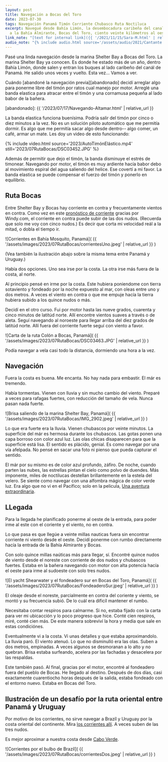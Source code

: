 ```yaml
---
layout: post
title: Navegación a Bocas del Toro
date: 2023-07-30
tags: Navegación Panamá Timón Corriente Chubasco Ruta Noctiluca
excerpt: Navegué desde Bahía Limón, la desembocadura caribeña del canal de Panamá,
  a la Bahía Almirante, Bocas del Toro, ciento veinte kilómetros al oeste
link_note: "[text for internal link]({{ '/2021/11/15/Sara-M.html' | relative_url }})"
audio_note: "{% include audio.html source='/assets/audio/2021/Cantante.m4a' %}"
---
```


Pasé una linda navegación desde la marina Shelter Bay a Bocas del Toro.
La marina Shelter Bay ya conocen. Es donde he estado más de un año, dentro
Bahía Limón, donde salen y entran los buques al lado caribeño del canál de
Panamá. He salido unos veces y vuelto. Esta vez... Vamos a ver.

Cuándo [abandoné la navegación previa][abandonado] decidí arreglar algo
para ponerme libre del timón por ratos cual manejo por motor. Arreglé
una banda elastica para atracar entre el timón y una cornamusa pequeña
al lado babor de la bañera.

[abandonado]: {{ '/2023/07/17/Navegando-Altamar.html' | relative_url }}

La banda elastica funciona buenísima. Podría salir del timón por cinco o
diez minutos a la vez. No es un solución piloto automático que me permitía
dormir. Es algo que me permitía sacar algo desde dentro-- algo comer, un
café, armar un mate. Les doy un video de esto funcionando:

{% include video.html
  source='2023/AutoTimónElástico.mp4'
  still='2023/07RutaBocas/DSC03452.JPG'
%}

Además de permitir que dejo el timón, la banda disminuye el estrés de
timonear. Navegando por motor, el timón es muy ardiente hacía babor debo
al movimiento espiral del agua saliendo del helice. Ese covertí a mi favor.
La banda elastica se puede compensar el fuerzo del timón y ponerlo en
equilibrio.

## Ruta Bocas

Entre Shelter Bay y Bocas hay corriente en contra y frecuentamente vientos
en contra. Como vez en este [pronóstico de corriente][corrientes] gracias por
Windy.com, el corriente en contra puede subir de las dos nudos.
(Recuerda que solo me voy con cinco nudos.) Es decir que corta mi velocidad
reál a la mitad, o dobla el tiempo ir.

![Corrientes en Bahía Mosquito, Panamá](
  {{ '/assets/images/2023/07RutaBocas/corrientesUno.jpeg' | relative_url }}
)

(Vea también la ilustración abajo sobre la misma tema entre Panamá y Uruguay.)

[corrientes]: https://www.windy.com/es/-Corrientes-marinas-currents?currents,2023091420,9.122,-80.657,9,m:cLmaeCW

Había dos opciones. Uno sea irse por la costa. La otra irse más fuera de
la costa, al norte.

Al principio pensé en irme por la costa. Este hubiera poniendome con tierra
sotaviento y fondeado por la noche expuesto al mar, con oleas entre uno y dos
metros.  A veces el viento en contra o que me empuje hacía la tierra hubiera
subido a los quince nudos o más.

Decidí en el otro curso. Fui por motor hasta las nueve grados, cuarenta y
cinco minutos de latitúd norte. Allí encontre vientos suaves a través o
de aleta. Seguí navegando al noroeste para llegar arriba del diez grados
de latitúd norte. Allí fuera del corriente fuerte seguí con viento a favor.

![Carta de la ruta Colón a Bocas, Panamá](
  {{ '/assets/images/2023/07RutaBocas/DSC03463.JPG' | relative_url }}
)

Podía navegar a vela casi todo la distancia, dormiendo una hora a la vez.

## Navegación

Fuera la costa es buena. Me encanta. No hay nada para embastir. El már
es tremendo.

Había tormentas. Vienen con lluvia y sin mucho cambio del viento.
Preparé a veces para rafagas fuertes, con reducción del tamaño de vela.
Nunca pasan nada fuerte.

![Brisa saliendo de la marina Shelter Bay, Panamá](
  {{ '/assets/images/2023/07RutaBocas/IMG_2902.jpeg' | relative_url }}
)

Lo que era fuerte era la lluvia. Vienen chubascos por veinte minutos.
La superficie del már es hermosa durante los chubascos. Las gotas ponen
una capa borroso con color azul luz. Las olas chicas disaparecen para que
la superficie está lisa. El sentido es plácido, genial. Es como navegar
por una vía afelpada. No pensé en sacar una foto ni pienso que pueda
capturar el sentido.

El már por su mismo es de color azul profundo, záfiro.  De noche, cuando parten
las nubes, las estrellas pintan el cielo como polvo de duendes. Más imponente,
miles de noctilucas destellan brillantemente en la estela del velero. Se siente
como navegar con una alfombra mágica de color verde luz. Era algo que no vi en
el Pacífico; solo en la pelicula, [Una aventura extraordinaria][pi].

[pi]: https://es.wikipedia.org/wiki/Life_of_Pi_(pel%C3%ADcula)

## LLegada

Para la llegada he planificado ponerme al oeste de la entrada, para poder
irme al este con el coriente y el viento, no en contra.

Lo que pasa es que llegúe a veinte millas nauticas fuera sin encontrar
corriente ni viento desde el oeste. Decidí ponerme con rumbo directamente
hacía la entrada de la Bahía Almirante y Bocas.

Con solo quince millas naúticas más para llegar, sí. Encontré quince
nudos de viento desde el noreste con corriente de dos nudos y
chubascos fuertes. Estaba en la bañera navegando con motor con alta
potencía hacía el oeste para irme al sudoeste con solo tres nudos.

![El yacht Shearwater y el fondeadero sur en Bocas del Toro, Panamá](
  {{ '/assets/images/2023/07RutaBocas/FondeaderoSur.jpeg' | relative_url }}
)

El oleaje desde el noreste, parcialmente en contra del coriente y viento,
se montó y su frecuencia subió. De lo cuál era dificíl mantener el rumbo.

Necesitaba contar respiros para calmarme. Si no, estaba fijado con la
carta para ver mi ubicacción y lo poco progreso que hice. Conté cien
respiros, miré, conté cien más. De este manera sobreviví la hora y media
que sale en estas condiciónes.

Eventualmente vi a la costa. Vi unas detalles y que estaba aproximandolo.
La lluvia paró. El viento atenuó. Lo que no disminulló era las olas.
Suben a dos metros, empinadas. A veces algunos se desmoranan a lo alto
y no quebran. Brisa estaba surfeando, acelera por las fachadas y desacelera
por las respaldas.

Este también pasó. Al final, gracias por el motor, encontré al fondeadero fuera
del pueblo de Bocas. He llegado al destino.  Después de dos días, casi
exactamente cuarentiocho horas después de la salida, estaba fondeado con el
entorno nuevo. Estaba en Bocas del Toro.

## Ilustración de un desafío por la ruta oriental entre Panamá y Uruguay

Por motivo de los corrientes, no sirve navegar a Brazíl y Uruguay por la costa
oriental del continente. Mira [los corrientes allí][corrientes2].
A veces suben de las tres nudos.

Es mejor aproximar a nuestra costa desde [Cabo Verde][verde].

![Corrientes por el bulbo de Brazíl](
  {{ '/assets/images/2023/07RutaBocas/corrientesDos.jpeg' | relative_url }}
)

[corrientes2]: https://www.windy.com/es/-Corrientes-marinas-currents?currents,6.171,-47.117,5,m:cLmaeCW
[verde]: https://es.wikipedia.org/wiki/Cabo_verde


